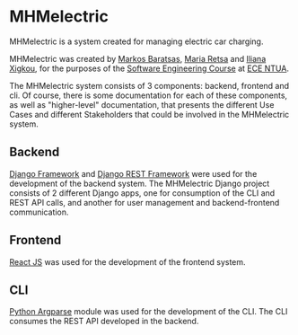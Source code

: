 # MHMelectric
MHMelectric is a system created for managing electric car charging. 

MHMelectric was created by [Markos Baratsas](https://github.com/markosbaratsas), [Maria Retsa](https://github.com/mariartc) and [Iliana Xigkou](https://github.com/IlianaXn), for the purposes of the [Software Engineering Course](https://courses.softlab.ntua.gr/softeng/2020b/) at [ECE NTUA](https://www.ece.ntua.gr/en).

The MHMelectric system consists of 3 components: backend, frontend and cli. Of course, there is some documentation for each of these components, as well as "higher-level" documentation, that presents the different Use Cases and different Stakeholders that could be involved in the MHMelectric system.


## Backend

[Django Framework](https://www.djangoproject.com/) and [Django REST Framework](https://www.django-rest-framework.org/) were used for the development of the backend system. The MHMelectric Django project consists of 2 different Django apps, one for consumption of the CLI and REST API calls, and another for user management and backend-frontend communication.

## Frontend

[React JS](https://reactjs.org/) was used for the development of the frontend system.

## CLI

[Python Argparse](https://docs.python.org/3/library/argparse.html) module was used for the development of the CLI. The CLI consumes the REST API developed in the backend.
